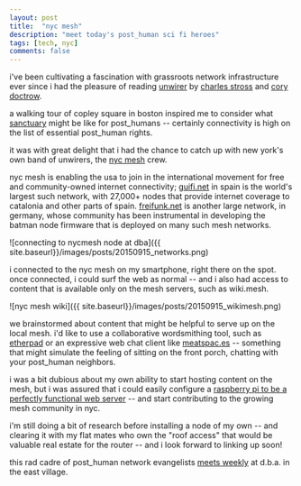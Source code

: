 ```yaml
---
layout: post
title:  "nyc mesh"
description: "meet today's post_human sci fi heroes"
tags: [tech, nyc]
comments: false
---
```


i've been cultivating a fascination with grassroots network infrastructure ever since i had the pleasure of reading [unwirer](http://craphound.com/unwirer/) by [charles stross](http://www.antipope.org/charlie/) and [cory doctrow](http://craphound.com/).

a walking tour of copley square in boston inspired me to consider what [sanctuary](http://slides.com/arebe/sanctuary#/) might be like for post_humans -- certainly connectivity is high on the list of essential post_human rights. 

it was with great delight that i had the chance to catch up with new york's own band of unwirers, the [nyc mesh](https://nycmesh.net/) crew. 

nyc mesh is enabling the usa to join in the international movement for free and community-owned internet connectivity; [guifi.net](https://guifi.net/en) in spain is the world's largest such network, with 27,000+ nodes that provide internet coverage to catalonia and other parts of spain. [freifunk.net](http://freifunk.net/en/) is another large network, in germany, whose community has been instrumental in developing the batman node firmware that is deployed on many such mesh networks.

![connecting to nycmesh node at dba]({{ site.baseurl}}/images/posts/20150915_networks.png)

i connected to the nyc mesh on my smartphone, right there on the spot. once connected, i could surf the web as normal -- and i also had access to content that is available only on the mesh servers, such as wiki.mesh.

![nyc mesh wiki]({{ site.baseurl}}/images/posts/20150915_wikimesh.png)

we brainstormed about content that might be helpful to serve up on the local mesh. i'd like to use a collaborative wordsmithing tool, such as [etherpad](http://etherpad.org/) or an expressive web chat client like [meatspac.es](https://github.com/meatspaces/meatspace-chat-v2) -- something that might simulate the feeling of sitting on the front porch, chatting with your post_human neighbors.  

i was a bit dubious about my own ability to start hosting content on the mesh, but i was assured that i could easily configure a [raspberry pi to be a perfectly functional web server](https://www.raspberrypi.org/documentation/remote-access/web-server/apache.md) -- and start contributing to the growing mesh community in nyc. 

i'm still doing a bit of research before installing a node of my own -- and clearing it with my flat mates who own the "roof access" that would be valuable real estate for the router -- and i look forward to linking up soon! 

this rad cadre of post_human network evangelists [meets weekly](http://www.meetup.com/nycmesh/) at d.b.a. in the east village. 
